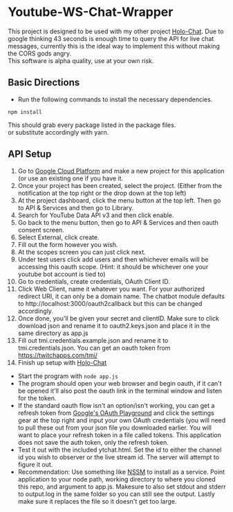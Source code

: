 # Youtube-WS-Chat-Wrapper
This project is designed to be used with my other project [Holo-Chat](https://github.com/alexankitty/Holo-Chat). Due to google thinking 43 seconds is enough time to query the API for live chat messages, currently this is the ideal way to implement this without making the CORS gods angry.  
This software is alpha quality, use at your own risk.

## Basic Directions
* Run the following commands to install the necessary dependencies.
```shell
npm install
```  
This should grab every package listed in the package files.  
or substitute accordingly with yarn.

## API Setup
1. Go to [Google Cloud Platform](https://console.cloud.google.com) and make a new project for this application (or use an existing one if you have it.
2. Once your project has been created, select the project. (Either from the notification at the top right or the drop down at the top left)
3. At the project dashboard, click the menu button at the top left. Then go to API & Services and then go to Library.
4. Search for YouTube Data API v3 and then click enable.
5. Go back to the menu button, then go to API & Services and then oauth consent screen.
6. Select External, click create.
7. Fill out the form however you wish.
8. At the scopes screen you can just click next.
9. Under test users click add users and then whichever emails will be accessing this oauth scope. (Hint: it should be whichever one your youtube bot account is tied to)
10. Go to credentials, create credentials, OAuth Client ID.
11. Click Web Client, name it whatever you want. For your authorized redirect URI, it can only be a domain name. The chatbot module defaults to http://localhost:3000/oauth2callback but this can be changed accordingly.
12. Once done, you'll be given your secret and clientID. Make sure to click download json and rename it to oauth2.keys.json and place it in the same directory as app.js
13. Fill out tmi.credentials.example.json and rename it to tmi.credentials.json. You can get an oauth token from https://twitchapps.com/tmi/
14. Finish up setup with [Holo-Chat](https://github.com/alexankitty/Holo-Chat)

* Start the program with `node app.js`
* The program should open your web browser and begin oauth, if it can't be opened it'll also post the oauth link in the terminal window and listen for the token.
* If the standard oauth flow isn't an option/isn't working, you can get a refresh token from [Google's OAuth Playground](https://developers.google.com/oauthplayground/) and click the settings gear at the top right and input your own OAuth credentials (you will need to pull these out from your json file you downloaded earlier. You will want to place your refresh token in a file called tokens. This application does not save the auth token, only the refresh token.
* Test it out with the included ytchat.html. Set the id to either the channel id you wish to observer or the live stream id. The server will attempt to figure it out.
* Recommendation: Use something like [NSSM](https://nssm.cc/) to install as a service. Point application to your node path, working directory to where you cloned this repo, and argument to app.js. Makesure to also set stdout and stderr to output.log in the same folder so you can still see the output. Lastly make sure it replaces the file so it doesn't get too large.
